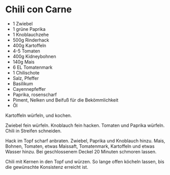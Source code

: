 ﻿# Chili con Carne

- 1 Zwiebel
- 1 grüne Paprika
- 1 Knoblauchzehe
- 500g Rinderhack
- 400g Kartoffeln
- 4-5 Tomaten
- 400g Kidneybohnen
- 140g Mais
- 6 EL Tomatenmark
- 1 Chilischote
- Salz, Pfeffer
- Basilikum
- Cayennepfeffer
- Paprika, rosenscharf
- Piment, Nelken und Beifuß für die Bekömmlichkeit
- Öl

Kartoffeln würfeln, und kochen.

Zwiebel fein würfeln.
Knoblauch fein hacken.
Tomaten und Paprika würfeln.
Chili in Streifen schneiden.

Hack im Topf scharf anbraten.
Zwiebel, Paprika und Knoblauch hinzu.
Mais, Bohnen, Tomaten, etwas Maissaft, Tomatenmark, Kartoffeln und etwas Wasser hinzu.
Bei geschlossenem Deckel 20 Minuten schmoren lassen.

Chili mit Kernen in den Topf und würzen.
So lange offen köcheln lassen, bis die gewünschte Konsistenz erreicht ist.
